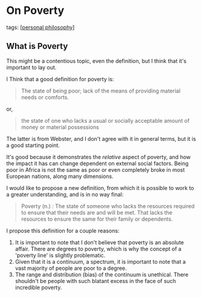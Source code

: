 ---
---

# On Poverty

tags: [[personal philosophy]]

## What is Poverty

This might be a contentious topic, even the definition, but I think that it's important to lay out.

I Think that a good definition for poverty is:
>The state of being poor; lack of the means of providing material needs or comforts.

or,

>the state of one who lacks a usual or socially acceptable amount of money or material possessions

The latter is from Webster, and I don't agree with it in general terms, but it is a good starting point.

It's good because it demonstrates the *relative* aspect of poverty, and how the impact it has can change dependent on external social factors. Being poor in Africa is not the same as poor or even completely broke in most European nations, along many dimensions.

I would like to propose a new definition, from which it is possible to work to a greater understanding, and is in no way final:
>Poverty (n.) : The state of someone who lacks the resources required to ensure that their needs are and will be met. That lacks the resources to ensure the same for their family or dependents.

I propose this definition for a couple reasons:

1. It is important to note that I don't believe that poverty is an absolute affair. There are degrees to poverty, which is why the concept of a 'poverty line' is slightly problematic.
2. Given that it is a continuum, a spectrum, it is important to note that a vast majority of people are poor to a degree.
3. The range and distribution (bias) of the continuum is unethical. There shouldn't be people with such blatant excess in the face of such incredible poverty.

[//begin]: # "Autogenerated link references for markdown compatibility"
[personal philosophy]: personal-philosophy "Personal Philosophy"
[//end]: # "Autogenerated link references"
